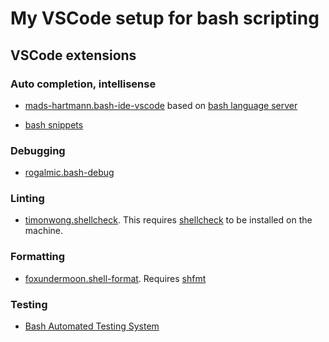# My VSCode setup for bash scripting

## VSCode extensions

### Auto completion, intellisense

- [mads-hartmann.bash-ide-vscode](https://marketplace.visualstudio.com/items?itemName=mads-hartmann.bash-ide-vscode) based on [bash language server](https://github.com/bash-lsp/bash-language-server)

- [bash snippets](https://marketplace.visualstudio.com/items?itemName=designbyajay.bash-cli-snippets)

### Debugging

- [rogalmic.bash-debug](https://marketplace.visualstudio.com/items?itemName=rogalmic.bash-debug)

### Linting

- [timonwong.shellcheck](https://marketplace.visualstudio.com/items?itemName=timonwong.shellcheck). This requires [shellcheck](https://github.com/koalaman/shellcheck) to be installed on the machine.

### Formatting

- [foxundermoon.shell-format](https://marketplace.visualstudio.com/items?itemName=foxundermoon.shell-format#review-details). Requires [shfmt](https://github.com/mvdan/sh#shfmt)

### Testing

- [Bash Automated Testing System](https://marketplace.visualstudio.com/items?itemName=jetmartin.bats)
